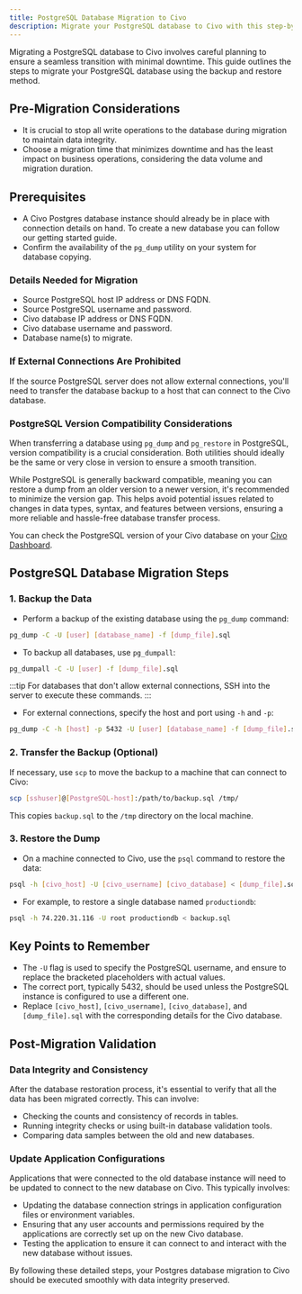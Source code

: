 ```yaml
---
title: PostgreSQL Database Migration to Civo
description: Migrate your PostgreSQL database to Civo with this step-by-step guide. Ensure data accuracy and minimize downtime with our backup and restore method.
---
```


<head>
  <title>Migrating a PostgreSQL database to Civo | Civo Documentation</title>
</head>

Migrating a PostgreSQL database to Civo involves careful planning to ensure a seamless transition with minimal downtime. This guide outlines the steps to migrate your PostgreSQL database using the backup and restore method.

## Pre-Migration Considerations

- It is crucial to stop all write operations to the database during migration to maintain data integrity.
- Choose a migration time that minimizes downtime and has the least impact on business operations, considering the data volume and migration duration.

## Prerequisites

- A Civo Postgres database instance should already be in place with connection details on hand. To create a new database you can follow our getting started guide.
- Confirm the availability of the `pg_dump` utility on your system for database copying.

### Details Needed for Migration

- Source PostgreSQL host IP address or DNS FQDN.
- Source PostgreSQL username and password.
- Civo database IP address or DNS FQDN.
- Civo database username and password.
- Database name(s) to migrate.

### If External Connections Are Prohibited

If the source PostgreSQL server does not allow external connections, you'll need to transfer the database backup to a host that can connect to the Civo database.

### PostgreSQL Version Compatibility Considerations

When transferring a database using <code>pg_dump</code> and <code>pg_restore</code> in PostgreSQL, version compatibility is a crucial consideration. Both utilities should ideally be the same or very close in version to ensure a smooth transition.

While PostgreSQL is generally backward compatible, meaning you can restore a dump from an older version to a newer version, it's recommended to minimize the version gap. This helps avoid potential issues related to changes in data types, syntax, and features between versions, ensuring a more reliable and hassle-free database transfer process.

You can check the PostgreSQL version of your Civo database on your [Civo Dashboard](https://dashboard.civo.com/).

## PostgreSQL Database Migration Steps

### 1. Backup the Data

- Perform a backup of the existing database using the `pg_dump` command:

```bash
pg_dump -C -U [user] [database_name] -f [dump_file].sql
```

- To backup all databases, use `pg_dumpall`:

```bash
pg_dumpall -C -U [user] -f [dump_file].sql
```

:::tip
For databases that don't allow external connections, SSH into the server to execute these commands.
:::

- For external connections, specify the host and port using `-h` and `-p`:

```bash
pg_dump -C -h [host] -p 5432 -U [user] [database_name] -f [dump_file].sql
```

### 2. Transfer the Backup (Optional)

If necessary, use `scp` to move the backup to a machine that can connect to Civo:

```bash
scp [sshuser]@[PostgreSQL-host]:/path/to/backup.sql /tmp/
```

This copies `backup.sql` to the `/tmp` directory on the local machine.

### 3. Restore the Dump

- On a machine connected to Civo, use the `psql` command to restore the data:

```bash
psql -h [civo_host] -U [civo_username] [civo_database] < [dump_file].sql
```

- For example, to restore a single database named `productiondb`:

```bash
psql -h 74.220.31.116 -U root productiondb < backup.sql
```

## Key Points to Remember

- The `-U` flag is used to specify the PostgreSQL username, and ensure to replace the bracketed placeholders with actual values.
- The correct port, typically 5432, should be used unless the PostgreSQL instance is configured to use a different one.
- Replace `[civo_host]`, `[civo_username]`, `[civo_database]`, and `[dump_file].sql` with the corresponding details for the Civo database.

## Post-Migration Validation

### Data Integrity and Consistency

After the database restoration process, it's essential to verify that all the data has been migrated correctly. This can involve:

- Checking the counts and consistency of records in tables.
- Running integrity checks or using built-in database validation tools.
- Comparing data samples between the old and new databases.

### Update Application Configurations

Applications that were connected to the old database instance will need to be updated to connect to the new database on Civo. This typically involves:

- Updating the database connection strings in application configuration files or environment variables.
- Ensuring that any user accounts and permissions required by the applications are correctly set up on the new Civo database.
- Testing the application to ensure it can connect to and interact with the new database without issues.

By following these detailed steps, your Postgres database migration to Civo should be executed smoothly with data integrity preserved.
